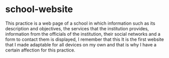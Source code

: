 # school-website
This practice is a web page of a school in which information such as its description and objectives, the services that the institution provides, information from the officials of the institution, their social networks and a form to contact them is displayed, I remember that this It is the first website that I made adaptable for all devices on my own and that is why I have a certain affection for this practice.
